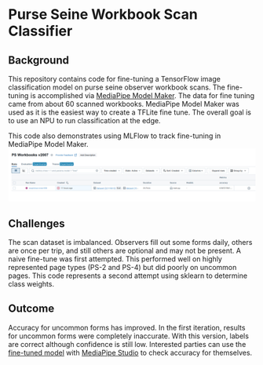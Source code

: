 # Purse Seine Workbook Scan Classifier

## Background

This repository contains code for fine-tuning a TensorFlow image classification model
on purse seine observer workbook scans.  The fine-tuning is accomplished via [MediaPipe Model Maker](https://ai.google.dev/edge/mediapipe/solutions/model_maker).
The data for fine tuning came from about 60 scanned workbooks.  MediaPipe Model Maker was used as it is the easiest way to create a TFLite fine tune.  The overall goal is to use an NPU to run classification at the edge.

This code also demonstrates using MLFlow to track fine-tuning in MediaPipe Model Maker.
![MLFlow Screenshot](./mlflow-results.png "MLFlow Run Summary")

## Challenges

The scan dataset is imbalanced.  Observers fill out some forms daily, others are once per trip, and still others are optional and may not be present.
A naive fine-tune was first attempted.  This performed well on highly represented page types (PS-2 and PS-4) but did poorly on uncommon pages.  This code
represents a second attempt using sklearn to determine class weights.

## Outcome

Accuracy for uncommon forms has improved.  In the first iteration, results for uncommon forms were completely inaccurate.  With this version, labels are correct although confidence is still low.  Interested parties can use the [fine-tuned model](./efficientnet_lite4_psworkbook_weighted.tflite) with [MediaPipe Studio](https://mediapipe-studio.webapps.google.com/studio/demo/image_classifier) to check accuracy for themselves.